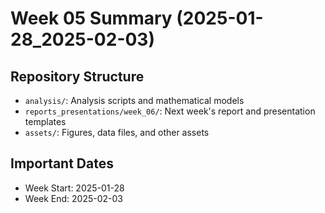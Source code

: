 # Week 05 Summary (2025-01-28_2025-02-03)

## Repository Structure

- `analysis/`: Analysis scripts and mathematical models
- `reports_presentations/week_06/`: Next week's report and presentation templates
- `assets/`: Figures, data files, and other assets

## Important Dates

- Week Start: 2025-01-28
- Week End: 2025-02-03

